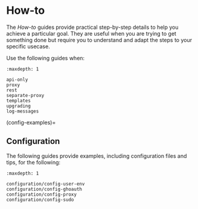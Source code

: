 # How-to

The _How-to_ guides provide practical step-by-step details to help you achieve a particular goal. They are useful when you are trying to get something done but require you to understand and adapt the steps to your specific usecase.

Use the following guides when: 

```{toctree}
:maxdepth: 1

api-only
proxy
rest
separate-proxy
templates
upgrading
log-messages
```

(config-examples)=

## Configuration
The following guides provide examples, including configuration files and tips, for the
following:

```{toctree}
:maxdepth: 1

configuration/config-user-env
configuration/config-ghoauth
configuration/config-proxy
configuration/config-sudo
```
